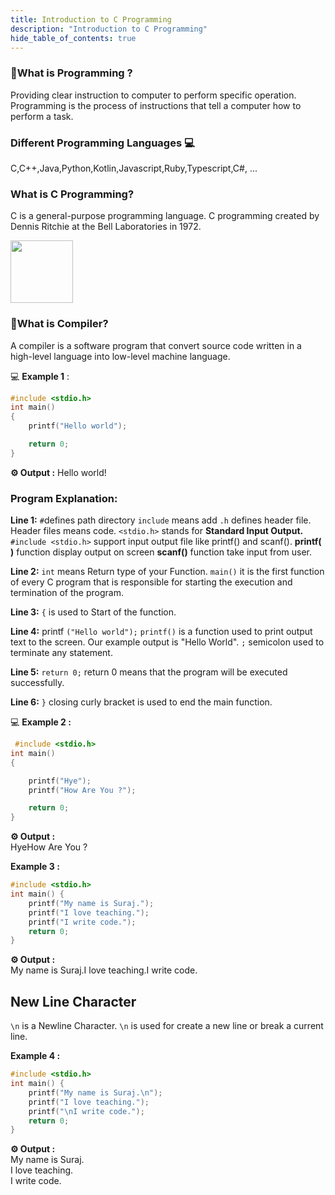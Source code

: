 ```yaml
---
title: Introduction to C Programming
description: "Introduction to C Programming"
hide_table_of_contents: true
---
```


### 🤔What is Programming ?

Providing clear instruction to computer to perform specific operation.
Programming is the process of instructions that tell a computer how to perform a task.

### Different Programming Languages 💻

C,C++,Java,Python,Kotlin,Javascript,Ruby,Typescript,C#, ...

### What is C Programming?

C is a general-purpose programming language. C programming created by Dennis Ritchie at the Bell Laboratories in 1972.

<img src="/c/00/Dennis.jpg" width="100px"/>

### 🤔What is Compiler?

A compiler is a software program that convert source code written in a high-level language into low-level machine language.

💻 **Example 1** :

```c showLineNumbers="true"
#include <stdio.h>
int main()
{
    printf("Hello world");

    return 0;
}
```

**⚙️ Output :**
Hello world!

### Program Explanation:

**Line 1:** `#`defines path directory `include` means add `.h` defines header file. Header files means code. `<stdio.h>` stands for
**Standard Input Output.**  
`#include <stdio.h>` support input output file like printf() and scanf(). **printf( )** function display output on screen **scanf()** function take input from user.

**Line 2:** `int` means Return type of your Function. `main()` it is the first function of every C program that is responsible for starting the execution and termination of the program.

**Line 3:** `{` is used to Start of the function.

**Line 4:** printf `("Hello world");` `printf()` is a function used to print output text to the screen. Our example output is "Hello World". `;` semicolon used to terminate any statement.

**Line 5:** `return 0;` return 0 means that the program will be executed successfully.

**Line 6:** `}` closing curly bracket is used to end the main function.

💻 **Example 2 :**

```c showLineNumbers="true"
 #include <stdio.h>
int main()
{

    printf("Hye");
    printf("How Are You ?");

    return 0;
}
```

**⚙️ Output :**  
HyeHow Are You ?

**Example 3 :**

```c showLineNumbers="true"
#include <stdio.h>
int main() {
    printf("My name is Suraj.");
    printf("I love teaching.");
    printf("I write code.");
    return 0;
}
```

**⚙️ Output :**  
My name is Suraj.I love teaching.I write code.

## New Line Character

`\n` is a Newline Character. `\n` is used for create a new line or break a current line.

**Example 4 :**

```c showLineNumbers="true"
#include <stdio.h>
int main() {
    printf("My name is Suraj.\n");
    printf("I love teaching.");
    printf("\nI write code.");
    return 0;
}
```

**⚙️ Output :**  
My name is Suraj.  
I love teaching.  
I write code.

